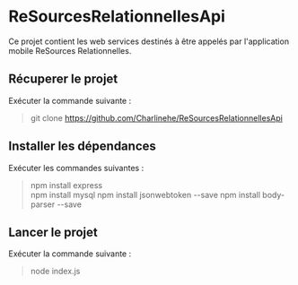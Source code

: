 # ReSourcesRelationnellesApi

Ce projet contient les web services destinés à être appelés par l'application mobile ReSources Relationnelles.

## Récuperer le projet
Exécuter la commande suivante :  
>git clone https://github.com/Charlinehe/ReSourcesRelationnellesApi

## Installer les dépendances
Exécuter les commandes suivantes :  
>npm install express  
>npm install mysql
>npm install jsonwebtoken --save
>npm install body-parser --save

## Lancer le projet
Exécuter la commande suivante :  
>node index.js
